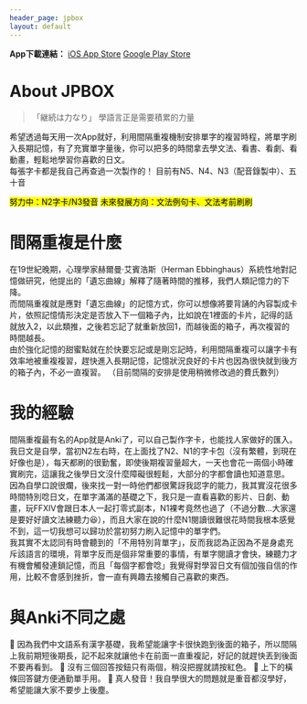 ```yaml
---
header_page: jpbox
layout: default
---
```


<b>App下載連結：</b>
[iOS App Store](https://apps.apple.com/tw/app/jpbox/id1597878658)
[Google Play Store](https://play.google.com/store/apps/details?id=com.chundev.tangobox)

# About JPBOX
>「継続は力なり」
>學語言正是需要積累的力量

希望透過每天用一次App就好，利用間隔重複機制安排單字的複習時程，將單字刷入長期記憶，有了充實單字量後，你可以把多的時間拿去學文法、看書、看劇、看動畫，輕鬆地學習你喜歡的日文。  
每張字卡都是我自己再查過一次製作的！
目前有N5、N4、N3（配音錄製中）、五十音  

<mark class="yellow">努力中：N2字卡/N3發音</mark>
<mark class="green">未來發展方向：文法例句卡、文法考前刷刷</mark>


# 間隔重複是什麼
在19世紀晚期，心理學家赫爾曼·艾賓浩斯（Herman Ebbinghaus）系統性地對記憶做研究，他提出的「遺忘曲線」解釋了隨著時間的推移，我們人類記憶力的下降。  
而間隔重複就是應對「遺忘曲線」的記憶方式，你可以想像將要背誦的內容製成卡片，依照記憶情形決定是否放入下一個箱子內，比如說在1裡面的卡片，記得的話就放入2，以此類推，之後若忘記了就重新放回1，而越後面的箱子，再次複習的時間越長。  
由於強化記憶的甜蜜點就在於快要忘記或是剛忘記時，利用間隔重複可以讓字卡有效率地被重複複習，趕快進入長期記憶，記憶狀況良好的卡片也因為很快就到後方的箱子內，不必一直複習。
（目前間隔的安排是使用稍微修改過的費氏數列）
# 我的經驗
間隔重複最有名的App就是Anki了，可以自己製作字卡，也能找人家做好的匯入。我日文是自學，當初N2左右時，在上面找了N2、N1的字卡包（沒有繁體，到現在好像也是），每天都刷的很勤奮，即使後期複習量超大，一天也會花一兩個小時確實刷完，這讓我之後學日文沒什麼障礙很輕鬆，大部分的字都會讀也知道意思。  
因為自學口說很爛，後來找一對一時他們都很驚訝我認字的能力，我其實沒花很多時間特別唸日文，在單字滿滿的基礎之下，我只是一直看喜歡的影片、日劇、動畫，玩FFXIV會跟日本人一起打零式副本，N1裸考竟然也過了（不過分數...大家還是要好好讀文法練聽力😆），而且大家在說的什麼N1閱讀很難很花時間我根本感覺不到，這一切我想可以歸功於當初努力刷入記憶中的單字們。  
我其實不太認同有時會聽到的「不用特別背單字」，反而我認為正因為不是身處充斥該語言的環境，背單字反而是個非常重要的事情，有單字閱讀才會快，練聽力才有機會觸發連鎖記憶，而且「每個字都會唸」我覺得對學習日文有個加強自信的作用，比較不會感到挫折，會一直有興趣去接觸自己喜歡的東西。
# 與Anki不同之處
🔸 因為我們中文語系有漢字基礎，我希望能讓字卡很快跑到後面的箱子，所以間隔上我前期短後期長，記不起來就讓他卡在前面一直重複記，好記的就趕快丟到後面不要再看到。 
🔸 沒有三個回答按鈕只有兩個，稍沒把握就請按紅色。 
🔸 上下的橫條回答鍵方便通勤單手用。 
🔸 真人發音！我自學很大的問題就是重音都沒學好，希望能讓大家不要步上後塵。
